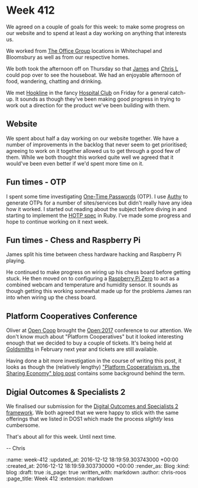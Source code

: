 Week 412
========

We agreed on a couple of goals for this week: to make some progress on our website and to spend at least a day working on anything that interests us.

We worked from [The Office Group][the-office-group] locations in Whitechapel and Bloomsbury as well as from our respective homes.

We both took the afternoon off on Thursday so that [James][james-mead] and [Chris L][chris-lowis] could pop over to see the houseboat. We had an enjoyable afternoon of food, wandering, chatting and drinking.

We met [Hookline][hookline] in the fancy [Hospital Club][hospital-club] on Friday for a general catch-up. It sounds as though they've been making good progress in trying to work out a direction for the product we've been building with them.

[chris-lowis]: http://blog.chrislowis.co.uk/
[hookline]: http://hookline.tv/
[hospital-club]: http://www.thehospitalclub.com/
[james-mead]: /james-mead
[the-office-group]: http://www.theofficegroup.co.uk/

## Website

We spent about half a day working on our website together. We have a number of improvements in the backlog that never seem to get prioritised; agreeing to work on it together allowed us to get through a good few of them. While we both thought this worked quite well we agreed that it would've been even better if we'd spent more time on it.

## Fun times - OTP

I spent some time investigating [One-Time Passwords][one-time-passwords] (OTP). I use [Authy][authy] to generate OTPs for a number of sites/services but didn't really have any idea how it worked. I started out reading about the subject before diving in and starting to implement the [HOTP spec][hotp-rfc] in Ruby. I've made some progress and hope to continue working on it next week.

[authy]: https://www.authy.com/
[hotp-rfc]: https://www.ietf.org/rfc/rfc4226.txt
[one-time-passwords]: https://en.wikipedia.org/wiki/One-time_password

## Fun times - Chess and Raspberry Pi

James split his time between chess hardware hacking and Raspberry Pi playing.

He continued to make progress on wiring up his chess board before getting stuck. He then moved on to configuring a [Raspberry Pi Zero][pi-zero] to act as a combined webcam and temperature and humidity sensor. It sounds as though getting this working somewhat made up for the problems James ran into when wiring up the chess board.

[pi-zero]: https://www.raspberrypi.org/products/pi-zero/

## Platform Cooperatives Conference

Oliver at [Open Coop][open-coop] brought the [Open:2017][open-2017] conference to our attention. We don't know much about "Platform Cooperatives" but it looked interesting enough that we decided to buy a couple of tickets. It's being held at [Goldsmiths][goldsmiths] in February next year and tickets are still available.

Having done a bit more investigation in the course of writing this post, it looks as though the (relatively lengthy) ["Platform Cooperativism vs. the Sharing Economy" blog post][platform-coop-post] contains some background behind the term.

[goldsmiths]: http://www.gold.ac.uk/icce/
[open-coop]: https://open.coop/
[open-2017]: https://2017.open.coop/
[platform-coop-post]: https://medium.com/@trebors/platform-cooperativism-vs-the-sharing-economy-2ea737f1b5ad#.r8l8laoqa

## Digial Outcomes & Specialists 2

We finalised our submission for the [Digital Outcomes and Specialists 2 framework][dosf2]. We both agreed that we were happy to stick with the same offerings that we listed in DOS1 which made the process _slightly_ less cumbersome.

[dosf2]: https://digitalmarketplace.blog.gov.uk/2016/11/10/digital-outcomes-and-specialists-2-is-now-open-apply-to-supply-your-services/

That's about all for this week. Until next time.

-- Chris

:name: week-412
:updated_at: 2016-12-12 18:19:59.303743000 +00:00
:created_at: 2016-12-12 18:19:59.303730000 +00:00
:render_as: Blog
:kind: blog
:draft: true
:is_page: true
:written_with: markdown
:author: chris-roos
:page_title: Week 412
:extension: markdown
